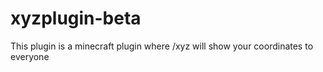 # xyzplugin-beta
This plugin is a minecraft plugin where /xyz will show your coordinates to everyone
